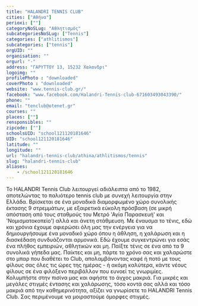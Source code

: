 ```yaml
---
title: "HALANDRI TENNIS CLUB"
cities: ["Αθήνα"]
perioxi: [""]
categoryNoSLug: "Αθλητισμός"
subcategoriesNoSLug: ["Tennis"]
categories: ["athlitismos"]
subcategories: ["tennis"]
orgUID: ""
organisation: ""
orgurl: "-"
address: "ΓΑΡΥΤΤΟΥ 13, 15232 Χαλανδρι"
logoimg: ""
profilePhoto : "downloaded"
coverPhoto : "downloaded"
website: "www.tennis-club.gr/"
facebook: "www.facebook.com/Halandri-Tennis-club-671603493043390/"
phone: ""
email: "tenclub@otenet.gr"
courses: ""
places: [""]
rensponsibles: ""
zipcode: [""]
schoolsUID: "school121120181646"
UID: "school121120181646"
latitude: ""
longitude: ""
url: "halandri-tennis-club/athina/athlitismos/tennis"
slug: "halandri-tennis-club"
aliases:
    - /school121120181646
---
```





Το HALANDRI Tennis Club λειτουργεί αδιάλειπτα από το 1982, αποτελώντας το παλιότερο tennis club με συνεχή λειτουργία στην Ελλάδα. Βρίσκεται σε ένα μοναδικά διαμορφωμένο χώρο συνολικής έκτασης 9 στρεμμάτων, με εξαιρετικά εύκολη πρόσβαση (σε μικρή απόσταση από τους σταθμούς του Μετρό &#39;Αγία Παρασκευή&#39; και &#39;Νομισματοκοπείο&#39;) αλλά και άνετη στάθμευση. Με έναυσμα το τένις, εδώ και χρόνια έχουμε αφιερώσει όλη μας την ενέργεια για να δημιουργήσουμε ένα μοναδικό χώρο όπου η άθληση, η χαλάρωση και η διασκέδαση συνδυάζονται αρμονικά. Εδώ έχουμε συγκεντρώνει για εσάς ένα πλήθος εμπειριών, αθλητικών και μη. Παίξτε τένις σε ένα από τα 9 συνολικά γήπεδα μας. Παίκτες και μη, πάρτε το χρόνο σας και χαλαρώστε στο μπαρ που διαθέτει το Club, απολαμβάνοντας καφέ ή ποτό με τους φίλους σας όλες τις ώρες της ημέρας - ή ακόμη καλύτερα, κάντε νέους φίλους σε ένα φιλόξενο περιβάλλον που ευνοεί τις γνωριμίες. Κολυμπήστε στην πισίνα μας και αφήστε το άγχος μακριά. Για μικρές και μεγάλες στιγμές έντασης και χαλάρωσης, τόσο κοντά σας αλλά και τόσο μακριά από την καθημερινότητα, αξίζει να γνωρίσετε το HALANDRI Tennis Club. Σας περιμένουμε να μοιραστούμε όμορφες στιγμές.